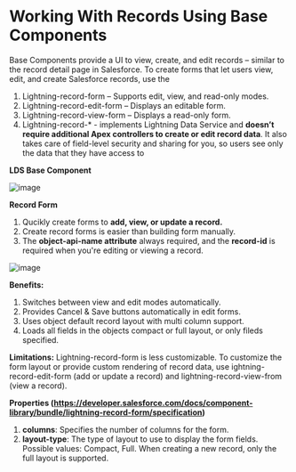 # Working With Records Using Base Components

Base Components provide a UI to view, create, and edit records – similar to the record detail page in Salesforce. 
To create forms that let users view, edit, and create Salesforce records, use the 
1. Lightning-record-form – Supports edit, view, and read-only modes. 
2. Lightning-record-edit-form – Displays an editable form. 
3. Lightning-record-view-form – Displays a read-only form. 
4. Lightning-record-* - implements Lightning Data Service and **doesn’t require additional Apex controllers to create or edit record data**. It also takes care of field-level security and sharing for you, so users see only the data that they have access to

**LDS Base Component**
   
![image](https://github.com/user-attachments/assets/fb2f0a92-fd1c-4d96-8424-c0546acf4e9f)

**Record Form**

1. Qucikly create forms to **add, view, or update a record.**
2. Create record forms is easier than building form manually.
3. The **object-api-name attribute** always required, and the **record-id** is required when you're editing or viewing a record.
   
![image](https://github.com/user-attachments/assets/2e2690ee-3f2f-4904-8689-45992a6df3cf)

**Benefits:**
1. Switches between view and edit modes automatically.
2. Provides Cancel & Save buttons automatically in edit forms.
3. Uses object default record layout with multi column support.
4. Loads all fields in the objects compact or full layout, or only fileds specified.

**Limitations:**
Lightning-record-form is less customizable. To customize the form layout or provide custom rendering of record data, use ightning-record-edit-form (add or update a record) and lightning-record-view-from (view a record).

**Properties (https://developer.salesforce.com/docs/component-library/bundle/lightning-record-form/specification)**
1. **columns**: Specifies the number of columns for the form.
2. **layout-type**: The type of layout to use to display the form fields. Possible values: Compact, Full.
When creating a new record, only the full layout is supported.
